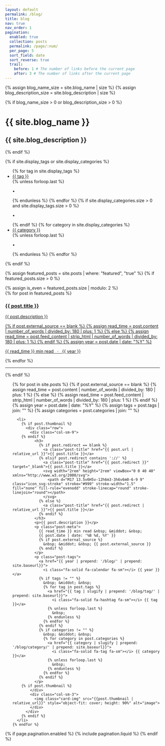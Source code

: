 ```yaml
---
layout: default
permalink: /blog/
title: blog
nav: true
nav_order: 1
pagination:
  enabled: true
  collection: posts
  permalink: /page/:num/
  per_page: 5
  sort_field: date
  sort_reverse: true
  trail:
    before: 1 # The number of links before the current page
    after: 3 # The number of links after the current page
---
```


<div class="post">

{% assign blog_name_size = site.blog_name | size %}
{% assign blog_description_size = site.blog_description | size %}

{% if blog_name_size > 0 or blog_description_size > 0 %}

<div class="header-bar">
<h1>{{ site.blog_name }}</h1>
<h2>{{ site.blog_description }}</h2>
</div>
{% endif %}

{% if site.display_tags or site.display_categories %}

<div class="tag-category-list">
<ul class="p-0 m-0">
{% for tag in site.display_tags %}
<li>
<i class="fa-solid fa-hashtag fa-sm"></i> <a href="{{ tag | slugify | prepend: '/blog/tag/' | relative_url }}">{{ tag }}</a>
</li>
{% unless forloop.last %}
<p>&bull;</p>
{% endunless %}
{% endfor %}
{% if site.display_categories.size > 0 and site.display_tags.size > 0 %}
<p>&bull;</p>
{% endif %}
{% for category in site.display_categories %}
<li>
<i class="fa-solid fa-tag fa-sm"></i> <a href="{{ category | slugify | prepend: '/blog/category/' | relative_url }}">{{ category }}</a>
</li>
{% unless forloop.last %}
<p>&bull;</p>
{% endunless %}
{% endfor %}
</ul>
</div>
{% endif %}

{% assign featured_posts = site.posts | where: "featured", "true" %}
{% if featured_posts.size > 0 %}
<br>

<div class="container featured-posts">
{% assign is_even = featured_posts.size | modulo: 2 %}
<div class="row row-cols-{% if featured_posts.size <= 2 or is_even == 0 %}2{% else %}3{% endif %}">
{% for post in featured_posts %}
<div class="col mb-4">
<a href="{{ post.url | relative_url }}">
<div class="card hoverable">
<div class="row g-0">
<div class="col-md-12">
<div class="card-body">
<div class="float-right">
<i class="fa-solid fa-thumbtack fa-xs"></i>
</div>
<h3 class="card-title">{{ post.title }}</h3>
<p class="card-text">{{ post.description }}</p>
{% if post.external_source == blank %}
{% assign read_time = post.content | number_of_words | divided_by: 180 | plus: 1 %}
{% else %}
{% assign read_time = post.feed_content | strip_html | number_of_words | divided_by: 180 | plus: 1 %}
{% endif %}
{% assign year = post.date | date: "%Y" %}
<p class="post-meta">
{{ read_time }} min read &nbsp; &middot; &nbsp;
<a href="{{ year | prepend: '/blog/' | prepend: site.baseurl}}">
<i class="fa-solid fa-calendar fa-sm"></i> {{ year }} </a>
</p>
</div>
</div>
</div>
</div>
</a>
</div>
{% endfor %}
</div>
</div>
<hr>
{% endif %}

  <ul class="post-list">
    {% for post in site.posts %}
      {% if post.external_source == blank %}
        {% assign read_time = post.content | number_of_words | divided_by: 180 | plus: 1 %}
      {% else %}
        {% assign read_time = post.feed_content | strip_html | number_of_words | divided_by: 180 | plus: 1 %}
      {% endif %}
      {% assign year = post.date | date: "%Y" %}
      {% assign tags = post.tags | join: "" %}
      {% assign categories = post.categories | join: "" %}

      <li>
        {% if post.thumbnail %}
          <div class="row">
            <div class="col-sm-9">
        {% endif %}
              <h3>
                {% if post.redirect == blank %}
                  <a class="post-title" href="{{ post.url | relative_url }}">{{ post.title }}</a>
                {% elsif post.redirect contains '://' %}
                  <a class="post-title" href="{{ post.redirect }}" target="_blank">{{ post.title }}</a>
                  <svg width="2rem" height="2rem" viewBox="0 0 40 40" xmlns="http://www.w3.org/2000/svg">
                    <path d="M17 13.5v6H5v-12h6m3-3h6v6m0-6-9 9" class="icon_svg-stroke" stroke="#999" stroke-width="1.5" fill="none" fill-rule="evenodd" stroke-linecap="round" stroke-linejoin="round"></path>
                  </svg>
                {% else %}
                  <a class="post-title" href="{{ post.redirect | relative_url }}">{{ post.title }}</a>
                {% endif %}
              </h3>
              <p>{{ post.description }}</p>
              <p class="post-meta">
                {{ read_time }} min read &nbsp; &middot; &nbsp;
                {{ post.date | date: '%B %d, %Y' }}
                {% if post.external_source %}
                  &nbsp; &middot; &nbsp; {{ post.external_source }}
                {% endif %}
              </p>
              <p class="post-tags">
                <a href="{{ year | prepend: '/blog/' | prepend: site.baseurl}}">
                  <i class="fa-solid fa-calendar fa-sm"></i> {{ year }} </a>
                {% if tags != "" %}
                  &nbsp; &middot; &nbsp;
                  {% for tag in post.tags %}
                    <a href="{{ tag | slugify | prepend: '/blog/tag/' | prepend: site.baseurl}}">
                      <i class="fa-solid fa-hashtag fa-sm"></i> {{ tag }}</a>
                    {% unless forloop.last %}
                      &nbsp;
                    {% endunless %}
                  {% endfor %}
                {% endif %}
                {% if categories != "" %}
                  &nbsp; &middot; &nbsp;
                  {% for category in post.categories %}
                    <a href="{{ category | slugify | prepend: '/blog/category/' | prepend: site.baseurl}}">
                      <i class="fa-solid fa-tag fa-sm"></i> {{ category }}</a>
                    {% unless forloop.last %}
                      &nbsp;
                    {% endunless %}
                  {% endfor %}
                {% endif %}
              </p>
        {% if post.thumbnail %}
            </div>
            <div class="col-sm-3">
              <img class="card-img" src="{{post.thumbnail | relative_url}}" style="object-fit: cover; height: 90%" alt="image">
            </div>
          </div>
        {% endif %}
      </li>
    {% endfor %}

  </ul>

{% if page.pagination.enabled %}
{% include pagination.liquid %}
{% endif %}

</div>
